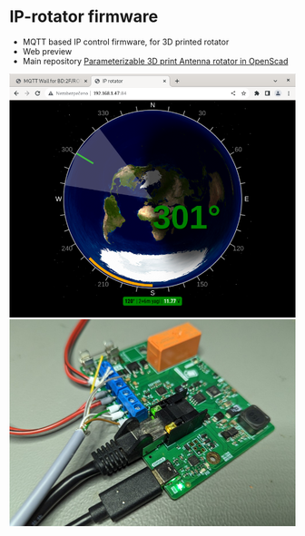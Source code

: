 # IP-rotator firmware
- MQTT based IP control firmware, for 3D printed rotator
- Web preview
- Main repository [Parameterizable 3D print Antenna rotator in OpenScad](https://github.com/ok1hra/Parameterizable-3D-print-Antenna-rotator-in-OpenScad)

![ip-rotator](ajax-server.png)
![ip-rotator](ip-rotator.jpg)
